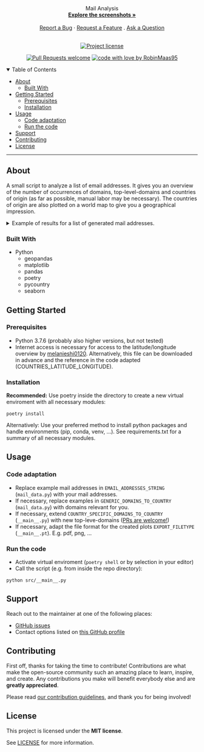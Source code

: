
<div align="center">
  Mail Analysis
  <br />
  <a href="#about"><strong>Explore the screenshots »</strong></a>
  <br />
  <br />
  <a href="https://github.com/RobinMaas95/mail_analysis/issues/new?assignees=&labels=bug&template=01_BUG_REPORT.md&title=bug%3A+">Report a Bug</a>
  ·
  <a href="https://github.com/RobinMaas95/mail_analysis/issues/new?assignees=&labels=enhancement&template=02_FEATURE_REQUEST.md&title=feat%3A+">Request a Feature</a>
  .
  <a href="https://github.com/RobinMaas95/mail_analysis/issues/new?assignees=&labels=question&template=04_SUPPORT_QUESTION.md&title=support%3A+">Ask a Question</a>
</div>

<div align="center">
<br />

[![Project license](https://img.shields.io/github/license/RobinMaas95/mail_analysis.svg?style=flat-square)](LICENSE)

[![Pull Requests welcome](https://img.shields.io/badge/PRs-welcome-ff69b4.svg?style=flat-square)](https://github.com/RobinMaas95/mail_analysis/issues?q=is%3Aissue+is%3Aopen+label%3A%22help+wanted%22)
[![code with love by RobinMaas95](https://img.shields.io/badge/%3C%2F%3E%20with%20%E2%99%A5%20by-RobinMaas95-ff1414.svg?style=flat-square)](https://github.com/RobinMaas95)

</div>

<details open="open">
<summary>Table of Contents</summary>

- [About](#about)
  - [Built With](#built-with)
- [Getting Started](#getting-started)
  - [Prerequisites](#prerequisites)
  - [Installation](#installation)
- [Usage](#usage)
  - [Code adaptation](#code-adaptation)
  - [Run the code](#run-the-code)
- [Support](#support)
- [Contributing](#contributing)
- [License](#license)

</details>

---

## About
A small script to analyze a list of email addresses. It gives you an overview of the number of occurrences of domains, top-level-domains and countries of origin (as far as possible, manual labor may be necessary). The countries of origin are also plotted on a world map to give you a geographical impression.

<details>
<summary>Example of results for a list of generated mail addresses.</summary>
<br>

**Domain Overview:**
<img src="docs/images/example_domains.png" title="Home Page" width="100%">

**Domain Provider:**
<img src="docs/images/example_provider.png" title="Home Page" width="100%">

**Top Level Domain Overview:**
<img src="docs/images/example_top_level_domains.png" title="Home Page" width="100%">


**Origin Overview:**
<img src="docs/images/example_origin_pieplot.png" title="Login Page" width="100%"> 


**Origin World Map:**
<img src="docs/images/example_origin_worldmap.png" title="Home Page" width="100%">
</details>

### Built With
 - Python
    - geopandas
    - matplotlib
    - pandas
    - poetry
    - pycountry
    - seaborn


## Getting Started
### Prerequisites
- Python 3.7.6 (probably also higher versions, but not tested)
- Internet access is necessary for access to the latitude/longitude overview by [melanieshi0120]("https://raw.githubusercontent.com/melanieshi0120/COVID-19_global_time_series_panel_data/master/data/countries_latitude_longitude.csv"). Alternatively, this file can be downloaded in advance and the reference in the code adapted (COUNTRIES_LATITUDE_LONGITUDE).

### Installation
**Recommended:**
Use poetry inside the directory to create a new virtual enviroment with all necessary modules:
```shell
poetry install
```


Alternatively: Use your preferred method to install python packages and handle environments (pip, conda, venv, ...). See requirements.txt for a summary of all necessary modules.

## Usage
### Code adaptation
- Replace example mail addresses in `EMAIL_ADDRESSES_STRING` (`mail_data.py`) with your mail addresses.
- If necessary, replace examples in `GENERIC_DOMAINS_TO_COUNTRY` (`mail_data.py`) with domains relevant for you.
- If necessary, extend `COUNTRY_SPECIFIC_DOMAINS_TO_COUNTRY` (`__main__.py`) with new top-leve-domains ([PRs are welcome!](https://github.com/RobinMaas95/mail_analysis/pulls))
- If necessary, adapt the file format for the created plots `EXPORT_FILETYPE` (`__main__.pt`). E.g. pdf, png, ...
### Run the code
- Activate virtual enviroment (`poetry shell` or by selection in your editor)
- Call the script (e.g. from inside the repo directory):
```shell
python src/__main__.py
```

## Support
Reach out to the maintainer at one of the following places:

- [GitHub issues](https://github.com/RobinMaas95/mail_analysis/issues/new?assignees=&labels=question&template=04_SUPPORT_QUESTION.md&title=support%3A+)
- Contact options listed on [this GitHub profile](https://github.com/RobinMaas95)


## Contributing

First off, thanks for taking the time to contribute! Contributions are what make the open-source community such an amazing place to learn, inspire, and create. Any contributions you make will benefit everybody else and are **greatly appreciated**.


Please read [our contribution guidelines](docs/CONTRIBUTING.md), and thank you for being involved!



## License

This project is licensed under the **MIT license**.

See [LICENSE](LICENSE) for more information.

